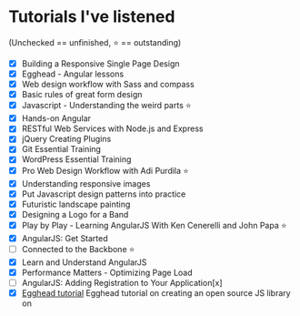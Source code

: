 # Tutorials I've listened

(Unchecked == unfinished, :star: == outstanding)

- [x] Building a Responsive Single Page Design
- [x] Egghead - Angular lessons
- [x] Web design workflow with Sass and compass
- [x] Basic rules of great form design
- [x] Javascript - Understanding the weird parts :star:
- [x] Hands-on Angular
- [x] RESTful Web Services with Node.js and Express
- [x] jQuery Creating Plugins
- [x] Git Essential Training
- [x] WordPress Essential Training
- [x] Pro Web Design Workflow with Adi Purdila :star:
- [x] Understanding responsive images
- [x] Put Javascript design patterns into practice
- [x] Futuristic landscape painting
- [x] Designing a Logo for a Band
- [x] Play by Play - Learning AngularJS With Ken Cenerelli and John Papa :star:
- [x] AngularJS: Get Started
- [ ] Connected to the Backbone :star:
- [x] Learn and Understand AngularJS
- [x] Performance Matters - Optimizing Page Load
- [ ] AngularJS: Adding Registration to Your Application[x]
- [x] [Egghead tutorial](https://egghead.io/lessons/javascript-how-to-write-a-javascript-library-introduction?series=how-to-write-an-open-source-javascript-library) Egghead tutorial on creating an open source JS library on